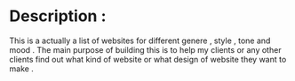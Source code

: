 # Description :
This is a actually a list of websites for different genere , style , tone and mood . The main purpose of building this is to help my clients or any other clients find out what kind of website or what design of website they want to make .

